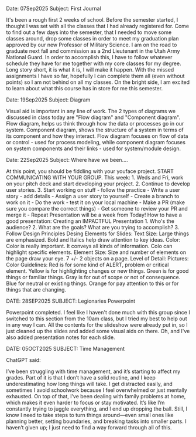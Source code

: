 Date: 07Sep2025
Subject: First Journal

It's been a rough first 2 weeks of school. Before the semester started, I thought I was set with all the classes that I had already registered for. Come to find out a few days into the semester, that I needed to move some classes around, drop some classes in order to meet my graduation plan approved by our new Professor of Military Science. I am on the road to graduate next fall and commission as a 2nd Lieutenant in the Utah Army National Guard. In order to accomplish this, I have to follow whatever schedule they have for me together with my core classes for my degree. Long story short, it is what it is, I will make it happen. With the missed assignments I have so far, hopefully I can complete them all (even without points) so I am not behind on all my classes. On the bright side, I am excited to learn about what this course has in store for me this semester.

Date: 19Sep2025
Subject: Diagram

Visual aid is important in any line of work. The 2 types of diagrams we discussed in class today are "Flow diagram" and "Component diagram". Flow diagram, helps us think through how the data or processes go in our system. Component diagram, shows the structure of a system in terms of its component and how they interact. Flow diagram focuses on flow of data or control - used for process modeling, while component diagram focuses on system components and their links - used for system/module design.

Date: 22Sep2025
Subject: Where have we been....

At this point, you should be fiddling with your youface project. START COMMUNICATING WITH YOUR GROUP. 
This week:
    1. Weds and Fri, work on your pitch deck and start developing your project.
    2. Continue to develop user stories.
    3. Start working on stuff - follow the practice
        - Write a user story - add details
        - Assign a user story to yourself
        - Create a branch to work on it
        - Do the work - test it on your local machine
        - Make a PR (make sure you compare the correct things)
        - Get someone to review your PR and merge it
        - Repeat
Presentation will be a week from Today!
How to have a good presentation:
Creating an IMPACTFUL Presentation
    1. Who's the audience?
    2. What are the goals? What are you trying to accomplish?
    3. Follow Design Principles
Desing Elements for Slides:
    Text Size: Large things are emphasized. Bold and Italics help draw attention to key ideas.
    Color: Color is really important. It conveys all kinds of information. Colo can highlight specific elements.
    Element Size: Size and number of elements on the page draw your eye. 7 +/- 2 objects on a page. 
    Level of Detail:
    Pictures: 
Color Guidelines:
    Red is for some kind of ALERT, problem or critical element.
    Yellow is for highlighting changes or new things.
    Green is for good things or familiar things.
    Gray is for out of scope or not of consequence.
    Blue for neutral or existing things.
    Orange for pay attention to this or for things that are changing.


DATE: 28SEP2025
SUBJECT: Legionaries Powerpoint

Powerpoint completed. I feel like I haven't done much with this group since I switched to this section from the 10am class, but I tried my best to help out in any way I can. All the contents for the slideshow were already put in, so I just cleaned up the slides and added some visual aids on there. Oh, and I've also added presentation notes for each slide.


DATE: 05OCT2025
SUBJECT: Time Management

ChatGPT said:

I’ve been struggling with time management, and it’s starting to affect my grades. Part of it is that I don’t have a solid routine, and I keep underestimating how long things will take. I get distracted easily, and sometimes I avoid schoolwork because I feel overwhelmed or just mentally exhausted. On top of that, I’ve been dealing with family problems at home, which makes it even harder to focus or stay motivated. It’s like I’m constantly trying to juggle everything, and I end up dropping the ball. Still, I know I need to take steps to turn things around—even small ones like planning better, setting boundaries, and breaking tasks into smaller parts. I haven’t given up; I just need to find a way forward through all of this.
